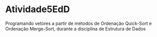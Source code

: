 # Atividade5EdD
Programando vetores a partir de métodos de Ordenação Quick-Sort e Ordenação Merge-Sort, durante a disciplina de Estrutura de Dados

